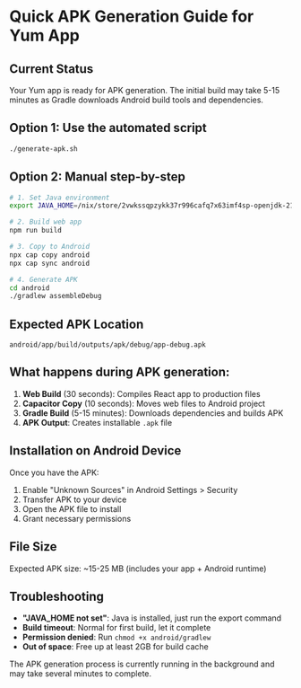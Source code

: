 # Quick APK Generation Guide for Yum App

## Current Status
Your Yum app is ready for APK generation. The initial build may take 5-15 minutes as Gradle downloads Android build tools and dependencies.

## Option 1: Use the automated script
```bash
./generate-apk.sh
```

## Option 2: Manual step-by-step
```bash
# 1. Set Java environment
export JAVA_HOME=/nix/store/2vwkssqpzykk37r996cafq7x63imf4sp-openjdk-21+35

# 2. Build web app
npm run build

# 3. Copy to Android
npx cap copy android
npx cap sync android

# 4. Generate APK
cd android
./gradlew assembleDebug
```

## Expected APK Location
```
android/app/build/outputs/apk/debug/app-debug.apk
```

## What happens during APK generation:
1. **Web Build** (30 seconds): Compiles React app to production files
2. **Capacitor Copy** (10 seconds): Moves web files to Android project
3. **Gradle Build** (5-15 minutes): Downloads dependencies and builds APK
4. **APK Output**: Creates installable `.apk` file

## Installation on Android Device
Once you have the APK:
1. Enable "Unknown Sources" in Android Settings > Security
2. Transfer APK to your device
3. Open the APK file to install
4. Grant necessary permissions

## File Size
Expected APK size: ~15-25 MB (includes your app + Android runtime)

## Troubleshooting
- **"JAVA_HOME not set"**: Java is installed, just run the export command
- **Build timeout**: Normal for first build, let it complete
- **Permission denied**: Run `chmod +x android/gradlew`
- **Out of space**: Free up at least 2GB for build cache

The APK generation process is currently running in the background and may take several minutes to complete.